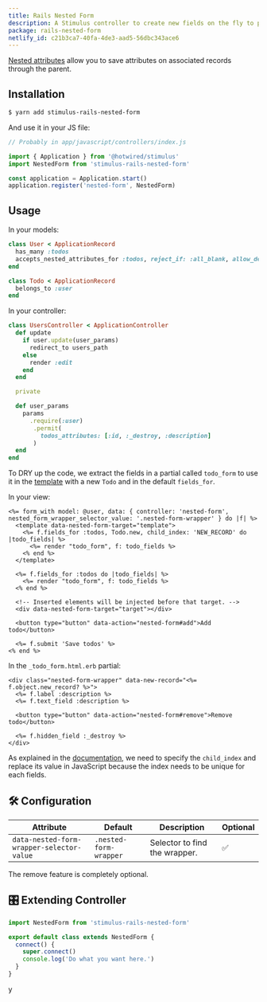 ```yaml
---
title: Rails Nested Form
description: A Stimulus controller to create new fields on the fly to populate your Rails relationship with accepts_nested_attributes_for.
package: rails-nested-form
netlify_id: c21b3ca7-40fa-4de3-aad5-56dbc343ace6
---
```


[Nested attributes](https://apidock.com/rails/ActiveRecord/NestedAttributes/ClassMethods) allow you to save attributes on associated records through the parent.

## Installation

```bash
$ yarn add stimulus-rails-nested-form
```

And use it in your JS file:

```js
// Probably in app/javascript/controllers/index.js

import { Application } from '@hotwired/stimulus'
import NestedForm from 'stimulus-rails-nested-form'

const application = Application.start()
application.register('nested-form', NestedForm)
```

<DocsDemoLink package-name="rails-nested-form"></DocsDemoLink>

## Usage

In your models:

```ruby
class User < ApplicationRecord
  has_many :todos
  accepts_nested_attributes_for :todos, reject_if: :all_blank, allow_destroy: true
end

class Todo < ApplicationRecord
  belongs_to :user
end
```

In your controller:

```ruby
class UsersController < ApplicationController
  def update
    if user.update(user_params)
      redirect_to users_path
    else
      render :edit
    end
  end

  private

  def user_params
    params
      .require(:user)
       .permit(
         todos_attributes: [:id, :_destroy, :description]
       )
  end
end
```

To DRY up the code, we extract the fields in a partial called `todo_form` to use it in the [template](https://developer.mozilla.org/en-US/docs/Web/HTML/Element/template) with a new `Todo` and in the default `fields_for`.

In your view:

```erb
<%= form_with model: @user, data: { controller: 'nested-form', nested_form_wrapper_selector_value: '.nested-form-wrapper' } do |f| %>
  <template data-nested-form-target="template">
    <%= f.fields_for :todos, Todo.new, child_index: 'NEW_RECORD' do |todo_fields| %>
      <%= render "todo_form", f: todo_fields %>
    <% end %>
  </template>

  <%= f.fields_for :todos do |todo_fields| %>
    <%= render "todo_form", f: todo_fields %>
  <% end %>

  <!-- Inserted elements will be injected before that target. -->
  <div data-nested-form-target="target"></div>

  <button type="button" data-action="nested-form#add">Add todo</button>

  <%= f.submit 'Save todos' %>
<% end %>
```

In the `_todo_form.html.erb` partial:

```erb
<div class="nested-form-wrapper" data-new-record="<%= f.object.new_record? %>">
  <%= f.label :description %>
  <%= f.text_field :description %>

  <button type="button" data-action="nested-form#remove">Remove todo</button>

  <%= f.hidden_field :_destroy %>
</div>
```

As explained in the [documentation](https://apidock.com/rails/ActionView/Helpers/FormHelper/fields_for), we need to specify the `child_index` and replace its value in JavaScript because the index needs to be unique for each fields.

## 🛠 Configuration

| Attribute                                 | Default                | Description                   | Optional |
| ----------------------------------------- | ---------------------- | ----------------------------- | -------- |
| `data-nested-form-wrapper-selector-value` | `.nested-form-wrapper` | Selector to find the wrapper. | ✅       |

The remove feature is completely optional.

## 🎛 Extending Controller

<DocsExtendingController>

```js
import NestedForm from 'stimulus-rails-nested-form'

export default class extends NestedForm {
  connect() {
    super.connect()
    console.log('Do what you want here.')
  }
}
```

</DocsExtendingController>y
